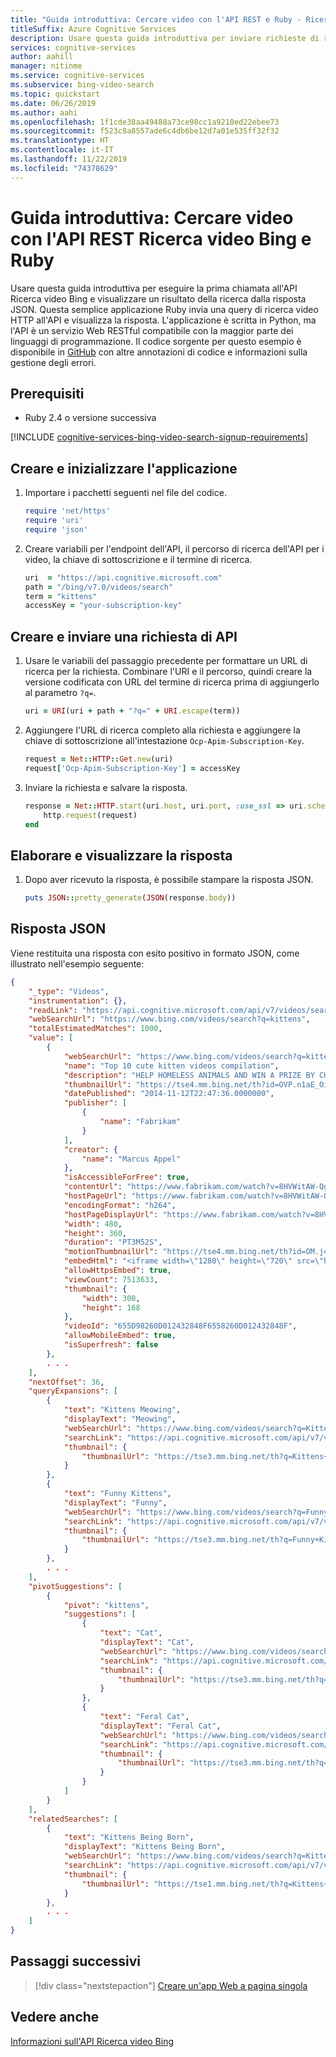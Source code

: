 ```yaml
---
title: "Guida introduttiva: Cercare video con l'API REST e Ruby - Ricerca video Bing"
titleSuffix: Azure Cognitive Services
description: Usare questa guida introduttiva per inviare richieste di ricerca video all'API REST Ricerca video Bing con Ruby.
services: cognitive-services
author: aahill
manager: nitinme
ms.service: cognitive-services
ms.subservice: bing-video-search
ms.topic: quickstart
ms.date: 06/26/2019
ms.author: aahi
ms.openlocfilehash: 1f1cde38aa49488a73ce98cc1a9210ed22ebee73
ms.sourcegitcommit: f523c8a8557ade6c4db6be12d7a01e535ff32f32
ms.translationtype: HT
ms.contentlocale: it-IT
ms.lasthandoff: 11/22/2019
ms.locfileid: "74378629"
---
```

# <a name="quickstart-search-for-videos-using-the-bing-video-search-rest-api-and-ruby"></a>Guida introduttiva: Cercare video con l'API REST Ricerca video Bing e Ruby

Usare questa guida introduttiva per eseguire la prima chiamata all'API Ricerca video Bing e visualizzare un risultato della ricerca dalla risposta JSON. Questa semplice applicazione Ruby invia una query di ricerca video HTTP all'API e visualizza la risposta. L'applicazione è scritta in Python, ma l'API è un servizio Web RESTful compatibile con la maggior parte dei linguaggi di programmazione. Il codice sorgente per questo esempio è disponibile in [GitHub](https://github.com/Azure-Samples/cognitive-services-REST-api-samples/blob/master/ruby/Search/BingVideoSearchv7.rb) con altre annotazioni di codice e informazioni sulla gestione degli errori.

## <a name="prerequisites"></a>Prerequisiti

* Ruby 2.4 o versione successiva

[!INCLUDE [cognitive-services-bing-video-search-signup-requirements](../../../../includes/cognitive-services-bing-video-search-signup-requirements.md)]

## <a name="create-and-initialize-the-application"></a>Creare e inizializzare l'applicazione

1. Importare i pacchetti seguenti nel file del codice.

    ```ruby
    require 'net/https'
    require 'uri'
    require 'json'
    ```

2. Creare variabili per l'endpoint dell'API, il percorso di ricerca dell'API per i video, la chiave di sottoscrizione e il termine di ricerca.

    ```ruby
    uri  = "https://api.cognitive.microsoft.com"
    path = "/bing/v7.0/videos/search"
    term = "kittens"
    accessKey = "your-subscription-key" 
    ```

## <a name="create-and-send-an-api-request"></a>Creare e inviare una richiesta di API

1. Usare le variabili del passaggio precedente per formattare un URL di ricerca per la richiesta. Combinare l'URI e il percorso, quindi creare la versione codificata con URL del termine di ricerca prima di aggiungerlo al parametro `?q=`.

    ```ruby
    uri = URI(uri + path + "?q=" + URI.escape(term))
    ```

2. Aggiungere l'URL di ricerca completo alla richiesta e aggiungere la chiave di sottoscrizione all'intestazione `Ocp-Apim-Subscription-Key`.
    
    ``` ruby
    request = Net::HTTP::Get.new(uri)
    request['Ocp-Apim-Subscription-Key'] = accessKey
    ```

3. Inviare la richiesta e salvare la risposta.
    
    ```ruby
    response = Net::HTTP.start(uri.host, uri.port, :use_ssl => uri.scheme == 'https') do |http|
        http.request(request)
    end
    ```

## <a name="process-and-view-the-response"></a>Elaborare e visualizzare la risposta

1. Dopo aver ricevuto la risposta, è possibile stampare la risposta JSON.

    ```ruby
    puts JSON::pretty_generate(JSON(response.body))
    ```

## <a name="json-response"></a>Risposta JSON

Viene restituita una risposta con esito positivo in formato JSON, come illustrato nell'esempio seguente:

```json
{
    "_type": "Videos",
    "instrumentation": {},
    "readLink": "https://api.cognitive.microsoft.com/api/v7/videos/search?q=kittens",
    "webSearchUrl": "https://www.bing.com/videos/search?q=kittens",
    "totalEstimatedMatches": 1000,
    "value": [
        {
            "webSearchUrl": "https://www.bing.com/videos/search?q=kittens&view=...",
            "name": "Top 10 cute kitten videos compilation",
            "description": "HELP HOMELESS ANIMALS AND WIN A PRIZE BY CHOOSING...",
            "thumbnailUrl": "https://tse4.mm.bing.net/th?id=OVP.n1aE_Oikl4MtzBb...",
            "datePublished": "2014-11-12T22:47:36.0000000",
            "publisher": [
                {
                    "name": "Fabrikam"
                }
            ],
            "creator": {
                "name": "Marcus Appel"
            },
            "isAccessibleForFree": true,
            "contentUrl": "https://www.fabrikam.com/watch?v=8HVWitAW-Qg",
            "hostPageUrl": "https://www.fabrikam.com/watch?v=8HVWitAW-Qg",
            "encodingFormat": "h264",
            "hostPageDisplayUrl": "https://www.fabrikam.com/watch?v=8HVWitAW-Qg",
            "width": 480,
            "height": 360,
            "duration": "PT3M52S",
            "motionThumbnailUrl": "https://tse4.mm.bing.net/th?id=OM.j4QyJAENJphdZQ_1501386166&pid=Api",
            "embedHtml": "<iframe width=\"1280\" height=\"720\" src=\"https://www.fabrikam.com/embed/8HVWitAW-Qg?autoplay=1\" frameborder=\"0\" allowfullscreen></iframe>",
            "allowHttpsEmbed": true,
            "viewCount": 7513633,
            "thumbnail": {
                "width": 300,
                "height": 168
            },
            "videoId": "655D98260D012432848F6558260D012432848F",
            "allowMobileEmbed": true,
            "isSuperfresh": false
        },
        . . .
    ],
    "nextOffset": 36,
    "queryExpansions": [
        {
            "text": "Kittens Meowing",
            "displayText": "Meowing",
            "webSearchUrl": "https://www.bing.com/videos/search?q=Kittens+Meowing...",
            "searchLink": "https://api.cognitive.microsoft.com/api/v7/videos/search...",
            "thumbnail": {
                "thumbnailUrl": "https://tse3.mm.bing.net/th?q=Kittens+Meowing&pid..."
            }
        },
        {
            "text": "Funny Kittens",
            "displayText": "Funny",
            "webSearchUrl": "https://www.bing.com/videos/search?q=Funny+Kittens...",
            "searchLink": "https://api.cognitive.microsoft.com/api/v7/videos/search...",
            "thumbnail": {
                "thumbnailUrl": "https://tse3.mm.bing.net/th?q=Funny+Kittens&..."
            }
        },
        . . .
    ],
    "pivotSuggestions": [
        {
            "pivot": "kittens",
            "suggestions": [
                {
                    "text": "Cat",
                    "displayText": "Cat",
                    "webSearchUrl": "https://www.bing.com/videos/search?q=Cat...",
                    "searchLink": "https://api.cognitive.microsoft.com/api/v7/videos/search?...",
                    "thumbnail": {
                        "thumbnailUrl": "https://tse3.mm.bing.net/th?q=Cat&pid=Api..."
                    }
                },
                {
                    "text": "Feral Cat",
                    "displayText": "Feral Cat",
                    "webSearchUrl": "https://www.bing.com/videos/search?q=Feral+Cat...",
                    "searchLink": "https://api.cognitive.microsoft.com/api/v7/videos/search...",
                    "thumbnail": {
                        "thumbnailUrl": "https://tse3.mm.bing.net/th?q=Feral+Cat&pid=Api&..."
                    }
                }
            ]
        }
    ],
    "relatedSearches": [
        {
            "text": "Kittens Being Born",
            "displayText": "Kittens Being Born",
            "webSearchUrl": "https://www.bing.com/videos/search?q=Kittens+Being+Born...",
            "searchLink": "https://api.cognitive.microsoft.com/api/v7/videos/search?...",
            "thumbnail": {
                "thumbnailUrl": "https://tse1.mm.bing.net/th?q=Kittens+Being+Born&pid=..."
            }
        },
        . . .
    ]
}
```


## <a name="next-steps"></a>Passaggi successivi

> [!div class="nextstepaction"]
> [Creare un'app Web a pagina singola](../tutorial-bing-video-search-single-page-app.md)

## <a name="see-also"></a>Vedere anche 

 [Informazioni sull'API Ricerca video Bing](../overview.md)

